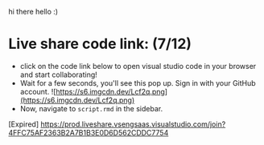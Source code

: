 hi there
hello :)

# Live share code link: (7/12)

- click on the code link below to open visual studio code in your browser and start collaborating!
- Wait for a few seconds, you'll see this pop up. Sign in with your GitHub account.
  ![https://s6.imgcdn.dev/Lcf2q.png](https://s6.imgcdn.dev/Lcf2q.png)
- Now, navigate to `script.rmd` in the sidebar.

[Expired] https://prod.liveshare.vsengsaas.visualstudio.com/join?4FFC75AF2363B2A7B1B3E0D6D562CDDC7754
